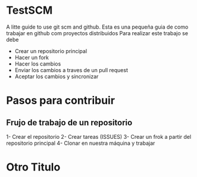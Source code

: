 # TestSCM
A litte guide to use git scm and github.
Esta es una pequeña guia de como trabajar en github com proyectos distribuidos
Para realizar este trabajo se debe
- Crear un repositorio principal
- Hacer un fork
- Hacer los cambios
- Enviar los cambios a traves de un pull request
- Aceptar los cambios y sincronizar
  
# Pasos para contribuir
## Frujo de trabajo de un repositorio
1- Crear el repositorio
2- Crear tareas (ISSUES) 
3- Crear un frok a partir del repositorio principal
4- Clonar en nuestra máquina y trabajar

# Otro Titulo

